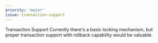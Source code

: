 ```yaml
---
priority: 'major'
issue: transaction-support
---
```


Transaction Support
Currently there's a basic locking mechanism, but proper transaction support with rollback capability would be valuable.
